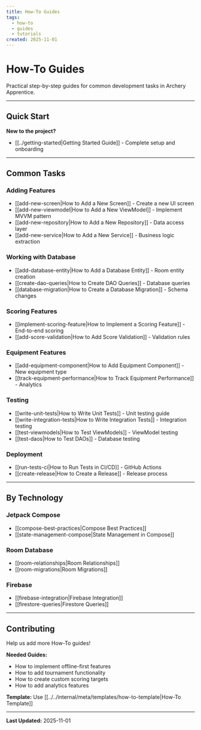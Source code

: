 ```yaml
---
title: How-To Guides
tags:
  - how-to
  - guides
  - tutorials
created: 2025-11-01
---
```


# How-To Guides

Practical step-by-step guides for common development tasks in Archery Apprentice.

---

## Quick Start

**New to the project?**
- [[../getting-started|Getting Started Guide]] - Complete setup and onboarding

---

## Common Tasks

### Adding Features

- [[add-new-screen|How to Add a New Screen]] - Create a new UI screen
- [[add-new-viewmodel|How to Add a New ViewModel]] - Implement MVVM pattern
- [[add-new-repository|How to Add a New Repository]] - Data access layer
- [[add-new-service|How to Add a New Service]] - Business logic extraction

### Working with Database

- [[add-database-entity|How to Add a Database Entity]] - Room entity creation
- [[create-dao-queries|How to Create DAO Queries]] - Database queries
- [[database-migration|How to Create a Database Migration]] - Schema changes

### Scoring Features

- [[implement-scoring-feature|How to Implement a Scoring Feature]] - End-to-end scoring
- [[add-score-validation|How to Add Score Validation]] - Validation rules

### Equipment Features

- [[add-equipment-component|How to Add Equipment Component]] - New equipment type
- [[track-equipment-performance|How to Track Equipment Performance]] - Analytics

### Testing

- [[write-unit-tests|How to Write Unit Tests]] - Unit testing guide
- [[write-integration-tests|How to Write Integration Tests]] - Integration testing
- [[test-viewmodels|How to Test ViewModels]] - ViewModel testing
- [[test-daos|How to Test DAOs]] - Database testing

### Deployment

- [[run-tests-ci|How to Run Tests in CI/CD]] - GitHub Actions
- [[create-release|How to Create a Release]] - Release process

---

## By Technology

### Jetpack Compose
- [[compose-best-practices|Compose Best Practices]]
- [[state-management-compose|State Management in Compose]]

### Room Database
- [[room-relationships|Room Relationships]]
- [[room-migrations|Room Migrations]]

### Firebase
- [[firebase-integration|Firebase Integration]]
- [[firestore-queries|Firestore Queries]]

---

## Contributing

Help us add more How-To guides!

**Needed Guides:**
- How to implement offline-first features
- How to add tournament functionality
- How to create custom scoring targets
- How to add analytics features

**Template:** Use [[../../internal/meta/templates/how-to-template|How-To Template]]

---

**Last Updated:** 2025-11-01
